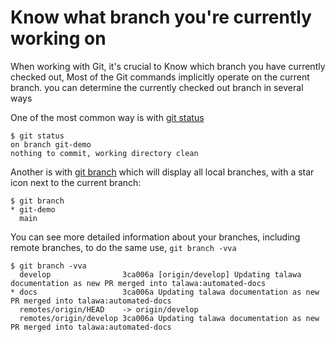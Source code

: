 # Know what branch you're currently working on 

When working with Git, it's crucial to Know which branch you have currently checked out, Most of the Git commands implicitly operate on the current branch. you can determine the currently checked out branch in several ways

One of the most common way is with [git status](https://git-scm.com/docs/git-status)

```
$ git status
on branch git-demo
nothing to commit, working directory clean
```

Another is with [git branch](https://git-scm.com/docs/git-branch) which will display all local branches, with a star icon next to the current branch:

```
$ git branch
* git-demo
  main
```

You can see more detailed information about your branches, including remote branches, to do the same use, ```git branch -vva```

```
$ git branch -vva
  develop                3ca006a [origin/develop] Updating talawa documentation as new PR merged into talawa:automated-docs
* docs                   3ca006a Updating talawa documentation as new PR merged into talawa:automated-docs
  remotes/origin/HEAD    -> origin/develop
  remotes/origin/develop 3ca006a Updating talawa documentation as new PR merged into talawa:automated-docs
```